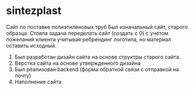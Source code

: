 # sintezplast
Сайт по поставке полиэтиленовых труб
Был изначальный сайт, старого образца. Стояла задача переделать сайт (создать с 0) с учетом пожеланий клиента учитывая ребрендинг логотипа, но материал оставить исходный.
1. Был разработан дизайн сайта на основе структры старого сайта.
2. Верстка сайта на основе утвержденного дизайна
3. Был реализован backend (форма обратной связи с отправкой на почту)
4. Наполнение сайта
